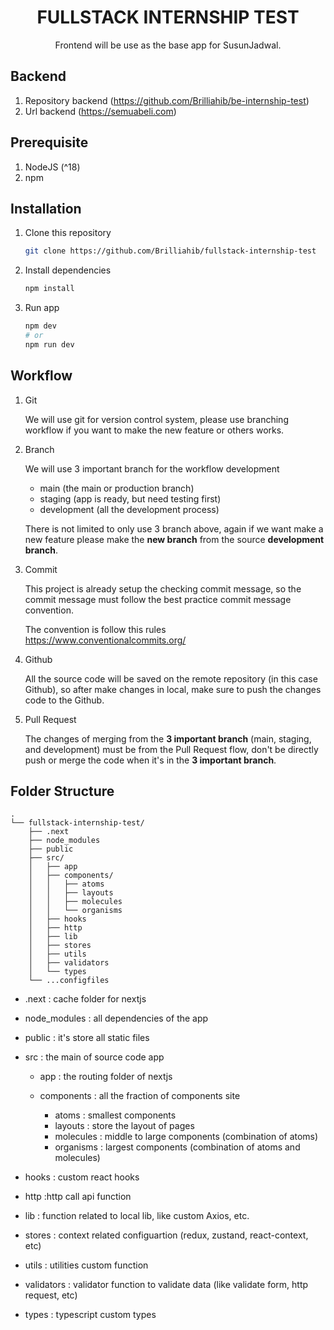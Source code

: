 <div align="center">
  
# FULLSTACK INTERNSHIP TEST

Frontend will be use as the base app for SusunJadwal.

</div>

## Backend

1. Repository backend (https://github.com/Brilliahib/be-internship-test)
2. Url backend (https://semuabeli.com)

## Prerequisite

1. NodeJS (^18)
2. npm

## Installation

1. Clone this repository

   ```sh
   git clone https://github.com/Brilliahib/fullstack-internship-test
   ```

2. Install dependencies

   ```sh
   npm install
   ```

3. Run app

   ```sh
   npm dev
   # or
   npm run dev
   ```

## Workflow

1. Git

   We will use git for version control system, please use branching workflow if you want to make the new feature or
   others works.

2. Branch

   We will use 3 important branch for the workflow development

   - main (the main or production branch)
   - staging (app is ready, but need testing first)
   - development (all the development process)

   There is not limited to only use 3 branch above, again if we want make a new feature please make the **new branch**
   from the source **development branch**.

3. Commit

   This project is already setup the checking commit message, so the commit message must follow the best practice commit
   message convention.

   The convention is follow this rules https://www.conventionalcommits.org/

4. Github

   All the source code will be saved on the remote repository (in this case Github), so after make changes in local,
   make sure to push the changes code to the Github.

5. Pull Request

   The changes of merging from the **3 important branch** (main, staging, and development) must be from the Pull Request
   flow, don't be directly push or merge the code when it's in the **3 important branch**.

## Folder Structure

```
.
└── fullstack-internship-test/
    ├── .next
    ├── node_modules
    ├── public
    ├── src/
    │   ├── app
    │   ├── components/
    │   │   ├── atoms
    │   │   ├── layouts
    │   │   ├── molecules
    │   │   └── organisms
    │   ├── hooks
    │   ├── http
    │   ├── lib
    │   ├── stores
    │   ├── utils
    │   ├── validators
    │   └── types
    └── ...configfiles
```

- .next : cache folder for nextjs
- node_modules : all dependencies of the app
- public : it's store all static files
- src : the main of source code app

  - app : the routing folder of nextjs
  - components : all the fraction of components site

    - atoms : smallest components
    - layouts : store the layout of pages
    - molecules : middle to large components (combination of atoms)
    - organisms : largest components (combination of atoms and molecules)

- hooks : custom react hooks
- http :http call api function
- lib : function related to local lib, like custom Axios, etc.
- stores : context related configuartion (redux, zustand, react-context, etc)
- utils : utilities custom function
- validators : validator function to validate data (like validate form, http request, etc)
- types : typescript custom types
